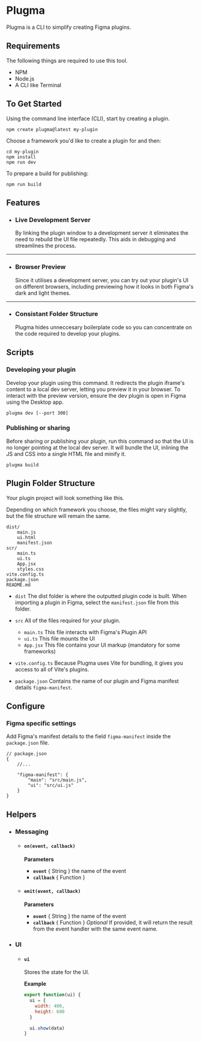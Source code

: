 # Plugma

Plugma is a CLI to simplify creating Figma plugins.

## Requirements

The following things are required to use this tool.

-   NPM
-   Node.js
-   A CLI like Terminal

## To Get Started

Using the command line interface (CLI), start by creating a plugin.

```shell
npm create plugma@latest my-plugin
```

Choose a framework you'd like to create a plugin for and then:

```shell
cd my-plugin
npm install
npm run dev
```

To prepare a build for publishing:

```shell
npm run build
```

## Features

-   ### Live Development Server

    By linking the plugin window to a development server it eliminates the need to rebuild the UI file repeatedly. This aids in debugging and streamlines the process.

---

-   ### Browser Preview

    Since it utilises a development server, you can try out your plugin's UI on different browsers, including previewing how it looks in both Figma's dark and light themes.

---

-   ### Consistant Folder Structure

    Plugma hides unneccesary boilerplate code so you can concentrate on the code required to develop your plugins.

## Scripts

### Developing your plugin

Develop your plugin using this command. It redirects the plugin iframe's content to a local dev server, letting you preview it in your browser. To interact with the preview version, ensure the dev plugin is open in Figma using the Desktop app.

```shell
plugma dev [--port 300]
```

### Publishing or sharing

Before sharing or publishing your plugin, run this command so that the UI is no longer pointing at the local dev server. It will bundle the UI, inlining the JS and CSS into a single HTML file and minify it.

```shell
plugma build
```

## Plugin Folder Structure

Your plugin project will look something like this.

Depending on which framework you choose, the files might vary slightly, but the file structure will remain the same.

```
dist/
    main.js
    ui.html
    manifest.json
scr/
    main.ts
    ui.ts
    App.jsx
    styles.css
vite.config.ts
package.json
README.md
```

-   `dist` The dist folder is where the outputted plugin code is built. When importing a plugin in Figma, select the `manifest.json` file from this folder.

-   `src` All of the files required for your plugin.

    -   `main.ts` This file interacts with Figma's Plugin API
    -   `ui.ts` This file mounts the UI
    -   `App.jsx` This file contains your UI markup (mandatory for some frameworks)

-   `vite.config.ts` Because Plugma uses Vite for bundling, it gives you access to all of Vite's plugins.

-   `package.json` Contains the name of our plugin and Figma manifest details `figma-manifest`.

## Configure

<!-- Plugma specific settings

```jsonc
// package.json
{
    "plugma": {
        "framework": "svelte"
    }
}
``` -->

### Figma specific settings

Add Figma's manifest details to the field `figma-manifest` inside the `package.json` file.

```jsonc
// package.json
{
    //...

    "figma-manifest": {
        "main": "src/main.js",
        "ui": "src/ui.js"
    }
}
```

## Helpers

-   ### Messaging

    -   #### `on(event, callback)`

        **Parameters**

        -   **`event`** { String } the name of the event
        -   **`callback`** { Function }

    -   #### `emit(event, callback)`

        **Parameters**

        -   **`event`** { String } the name of the event
        -   **`callback`** { Function } _Optional_ If provided, it will return the result from the event handler with the same event name.

-   ### UI

    -   #### `ui`

        Stores the state for the UI.

        **Example**

        ```js
        export function(ui) {
          ui = {
            width: 400,
            height: 600
          }

          ui.show(data)
        }
        ```
